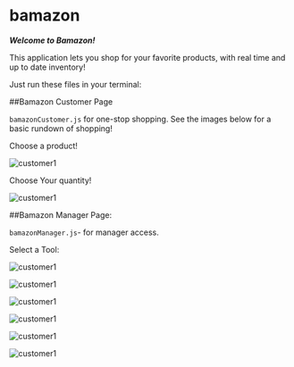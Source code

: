 # bamazon

***Welcome to Bamazon!***

This application lets you shop for your favorite products, with real time and up to date inventory!

Just run these files in your terminal:

##Bamazon Customer Page

```bamazonCustomer.js``` for one-stop shopping. See the images below for a basic rundown of shopping!

Choose a product!

![customer1](https://github.com/joseph-marlitt/bamazon/blob/master/customer1.png)


Choose Your quantity!

![customer1](https://github.com/joseph-marlitt/bamazon/blob/master/customer2.png)


##Bamazon Manager Page:

```bamazonManager.js```- for manager access.

Select a Tool:

![customer1](https://github.com/joseph-marlitt/bamazon/blob/master/manager1.png)

![customer1](https://github.com/joseph-marlitt/bamazon/blob/master/manager2.png)

![customer1](https://github.com/joseph-marlitt/bamazon/blob/master/manager3.png)

![customer1](https://github.com/joseph-marlitt/bamazon/blob/master/manager4.png)

![customer1](https://github.com/joseph-marlitt/bamazon/blob/master/manager5.png)

![customer1](https://github.com/joseph-marlitt/bamazon/blob/master/manager6.png)










